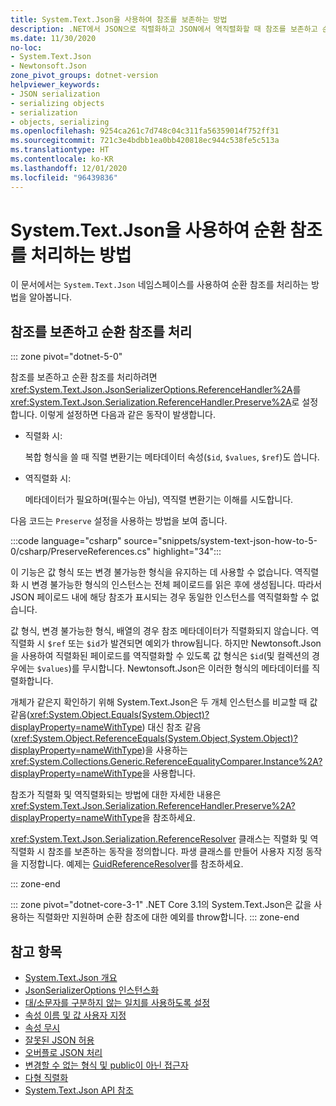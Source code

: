 ```yaml
---
title: System.Text.Json을 사용하여 참조를 보존하는 방법
description: .NET에서 JSON으로 직렬화하고 JSON에서 역직렬화할 때 참조를 보존하고 순환 참조를 처리하는 방법을 알아봅니다.
ms.date: 11/30/2020
no-loc:
- System.Text.Json
- Newtonsoft.Json
zone_pivot_groups: dotnet-version
helpviewer_keywords:
- JSON serialization
- serializing objects
- serialization
- objects, serializing
ms.openlocfilehash: 9254ca261c7d748c04c311fa56359014f752ff31
ms.sourcegitcommit: 721c3e4bdbb1ea0bb420818ec944c538fe5c513a
ms.translationtype: HT
ms.contentlocale: ko-KR
ms.lasthandoff: 12/01/2020
ms.locfileid: "96439836"
---
```

# <a name="how-to-handle-circular-references-with-no-locsystemtextjson"></a>System.Text.Json을 사용하여 순환 참조를 처리하는 방법

이 문서에서는 `System.Text.Json` 네임스페이스를 사용하여 순환 참조를 처리하는 방법을 알아봅니다.

## <a name="preserve-references-and-handle-circular-references"></a>참조를 보존하고 순환 참조를 처리

::: zone pivot="dotnet-5-0"

참조를 보존하고 순환 참조를 처리하려면 <xref:System.Text.Json.JsonSerializerOptions.ReferenceHandler%2A>를 <xref:System.Text.Json.Serialization.ReferenceHandler.Preserve%2A>로 설정합니다. 이렇게 설정하면 다음과 같은 동작이 발생합니다.

* 직렬화 시:

  복합 형식을 쓸 때 직렬 변환기는 메타데이터 속성(`$id`, `$values`, `$ref`)도 씁니다.

* 역직렬화 시:

  메타데이터가 필요하며(필수는 아님), 역직렬 변환기는 이해를 시도합니다.

다음 코드는 `Preserve` 설정을 사용하는 방법을 보여 줍니다.

:::code language="csharp" source="snippets/system-text-json-how-to-5-0/csharp/PreserveReferences.cs" highlight="34":::

이 기능은 값 형식 또는 변경 불가능한 형식을 유지하는 데 사용할 수 없습니다. 역직렬화 시 변경 불가능한 형식의 인스턴스는 전체 페이로드를 읽은 후에 생성됩니다. 따라서 JSON 페이로드 내에 해당 참조가 표시되는 경우 동일한 인스턴스를 역직렬화할 수 없습니다.

값 형식, 변경 불가능한 형식, 배열의 경우 참조 메타데이터가 직렬화되지 않습니다. 역직렬화 시 `$ref` 또는 `$id`가 발견되면 예외가 throw됩니다. 하지만 Newtonsoft.Json을 사용하여 직렬화된 페이로드를 역직렬화할 수 있도록 값 형식은 `$id`(및 컬렉션의 경우에는 `$values`)를 무시합니다.  Newtonsoft.Json은 이러한 형식의 메타데이터를 직렬화합니다.

개체가 같은지 확인하기 위해 System.Text.Json은 두 개체 인스턴스를 비교할 때 값 같음(<xref:System.Object.Equals(System.Object)?displayProperty=nameWithType>) 대신 참조 같음(<xref:System.Object.ReferenceEquals(System.Object,System.Object)?displayProperty=nameWithType>)을 사용하는 <xref:System.Collections.Generic.ReferenceEqualityComparer.Instance%2A?displayProperty=nameWithType>을 사용합니다.

참조가 직렬화 및 역직렬화되는 방법에 대한 자세한 내용은 <xref:System.Text.Json.Serialization.ReferenceHandler.Preserve%2A?displayProperty=nameWithType>을 참조하세요.

<xref:System.Text.Json.Serialization.ReferenceResolver> 클래스는 직렬화 및 역직렬화 시 참조를 보존하는 동작을 정의합니다. 파생 클래스를 만들어 사용자 지정 동작을 지정합니다. 예제는 [GuidReferenceResolver](https://github.com/dotnet/docs/blob/9d5e88edbd7f12be463775ffebbf07ac8415fe18/docs/standard/serialization/snippets/system-text-json-how-to-5-0/csharp/GuidReferenceResolverExample.cs)를 참조하세요.

::: zone-end

::: zone pivot="dotnet-core-3-1"
.NET Core 3.1의 System.Text.Json은 값을 사용하는 직렬화만 지원하며 순환 참조에 대한 예외를 throw합니다.
::: zone-end

## <a name="see-also"></a>참고 항목

* [System.Text.Json 개요](system-text-json-overview.md)
* [JsonSerializerOptions 인스턴스화](system-text-json-configure-options.md)
* [대/소문자를 구분하지 않는 일치를 사용하도록 설정](system-text-json-character-casing.md)
* [속성 이름 및 값 사용자 지정](system-text-json-customize-properties.md)
* [속성 무시](system-text-json-ignore-properties.md)
* [잘못된 JSON 허용](system-text-json-invalid-json.md)
* [오버플로 JSON 처리](system-text-json-handle-overflow.md)
* [변경할 수 없는 형식 및 public이 아닌 접근자](system-text-json-immutability.md)
* [다형 직렬화](system-text-json-polymorphism.md)
* [System.Text.Json API 참조](xref:System.Text.Json)
